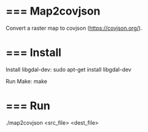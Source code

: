 ===
Map2covjson
===

Convert a raster map to covjson (https://covjson.org/).

===
  Install
===

Install libgdal-dev:
sudo apt-get install libgdal-dev

Run Make:
make

===
  Run
===

  ./map2covjson &lt;src_file&gt; &lt;dest_file&gt;


